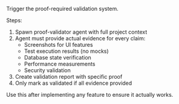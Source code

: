 Trigger the proof-required validation system.

Steps:
1. Spawn proof-validator agent with full project context
2. Agent must provide actual evidence for every claim:
   - Screenshots for UI features
   - Test execution results (no mocks)
   - Database state verification
   - Performance measurements
   - Security validation
3. Create validation report with specific proof
4. Only mark as validated if all evidence provided

Use this after implementing any feature to ensure it actually works.
